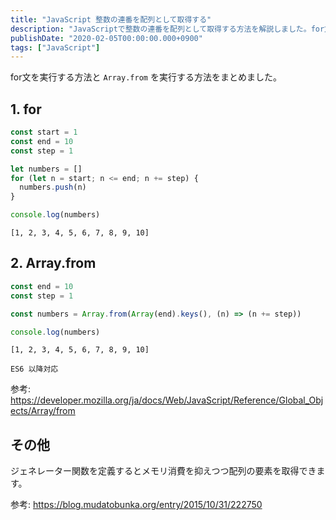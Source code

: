 ```yaml
---
title: "JavaScript 整数の連番を配列として取得する"
description: "JavaScriptで整数の連番を配列として取得する方法を解説しました。for文とArray.fromを用いた実装例を記載し、それぞれの結果を示しました。"
publishDate: "2020-02-05T00:00:00.000+0900"
tags: ["JavaScript"]
---
```


for文を実行する方法と `Array.from` を実行する方法をまとめました。

## 1. for

```js
const start = 1
const end = 10
const step = 1

let numbers = []
for (let n = start; n <= end; n += step) {
  numbers.push(n)
}

console.log(numbers)
```

```
[1, 2, 3, 4, 5, 6, 7, 8, 9, 10]
```

## 2. Array.from

```js
const end = 10
const step = 1

const numbers = Array.from(Array(end).keys(), (n) => (n += step))

console.log(numbers)
```

```
[1, 2, 3, 4, 5, 6, 7, 8, 9, 10]
```

```note
ES6 以降対応
```

参考: https://developer.mozilla.org/ja/docs/Web/JavaScript/Reference/Global_Objects/Array/from

## その他

ジェネレーター関数を定義するとメモリ消費を抑えつつ配列の要素を取得できます。

参考: https://blog.mudatobunka.org/entry/2015/10/31/222750
